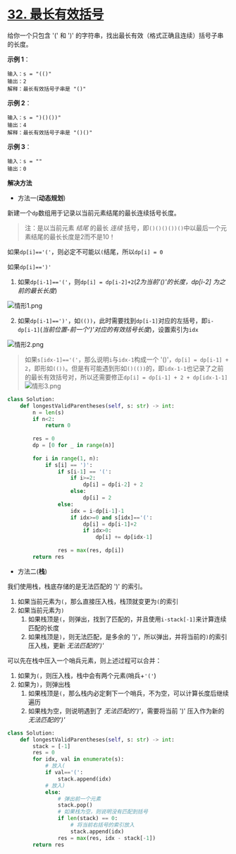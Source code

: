 # [32. 最长有效括号](https://leetcode-cn.com/problems/longest-valid-parentheses/)

给你一个只包含 '(' 和 ')' 的字符串，找出最长有效（格式正确且连续）括号子串的长度。
 

**示例 1**：
```
输入：s = "(()"
输出：2
解释：最长有效括号子串是 "()"
```

**示例 2**：
```
输入：s = ")()())"
输出：4
解释：最长有效括号子串是 "()()"
```

**示例 3**：
```
输入：s = ""
输出：0
```

**解决方法**

* 方法一(**动态规划**)

新建一个`dp`数组用于记录以当前元素结尾的最长连续括号长度。
> 注：是以当前元素 *结尾* 的最长 *连续* 括号，即`()()()())()`中以最后一个元素结尾的最长长度是2而不是10！

如果`dp[i]=='('`，则必定不可能以`(`结尾，所以`dp[i] = 0`

如果`dp[i]==')'`
1. 如果`dp[i-1]=='('`，则`dp[i] = dp[i-2]+2`(*2为当前'()'的长度，dp[i-2] 为之前的最长长度*)

![情形1.png](https://i.loli.net/2021/04/04/xE6mplWL7Q4jeSK.png)

2. 如果`dp[i-1]==')'`，如`(())`，此时需要找到`dp[i-1]`对应的左括号，即`i-dp[i-1]`(*当前位置-前一个')'对应的有效括号长度*)，设置索引为`idx`

![情形2.png](https://i.loli.net/2021/04/04/6CEhz8RZFgMq4XN.png)

> 如果`s[idx-1]=='('`，那么说明`i`与`idx-1`构成一个 '()'，`dp[i] = dp[i-1] + 2`，即形如`(())`。但是有可能遇到形如`()(())`的，即`idx-1-1`也记录了之前的最长有效括号对，所以还需要修正`dp[i] = dp[i-1] + 2 + dp[idx-1-1]`
> ![情形3.png](https://i.loli.net/2021/04/04/lF4Z8PuHgdQira5.png)

```py
class Solution:
    def longestValidParentheses(self, s: str) -> int:
        n = len(s)
        if n<2:
            return 0
        
        res = 0
        dp = [0 for _ in range(n)]
        
        for i in range(1, n):
            if s[i] == ')':
                if s[i-1] == '(':
                    if i>=2:
                        dp[i] = dp[i-2] + 2
                    else:
                        dp[i] = 2
                else:
                    idx = i-dp[i-1]-1
                    if idx>=0 and s[idx]=='(':
                        dp[i] = dp[i-1]+2
                        if idx>0:
                            dp[i] += dp[idx-1]
                    
                res = max(res, dp[i])
        return res
```


* 方法二(**栈**)

我们使用栈，栈底存储的是无法匹配的 ')' 的索引。

1. 如果当前元素为`(`，那么直接压入栈，栈顶就变更为`(`的索引
2. 如果当前元素为`)`
   1. 如果栈顶是`(`，则弹出，找到了匹配的，并且使用`i-stack[-1]`来计算连续匹配的长度
   2. 如果栈顶是`)`，则无法匹配，是多余的 ')'，所以弹出，并将当前的`)`的索引压入栈，更新 *无法匹配的')'*

可以先在栈中压入一个哨兵元素，则上述过程可以合并：
1. 如果为`(`，则压入栈，栈中会有两个元素(哨兵+`'('`)
2. 如果为`)`，则弹出栈
   1. 如果栈顶是`(`，那么栈内必定剩下一个哨兵，不为空，可以计算长度后继续遍历
   2. 如果栈为空，则说明遇到了 *无法匹配的')'*，需要将当前 ')' 压入作为新的 *无法匹配的')'*

```py
class Solution:
    def longestValidParentheses(self, s: str) -> int:
        stack = [-1]
        res = 0
        for idx, val in enumerate(s):
            # 放入(
            if val=='(':
                stack.append(idx)
            # 放入)
            else:
                # 弹出前一个元素
                stack.pop()
                # 如果栈为空，则说明没有匹配到括号
                if len(stack) == 0:
                    # 将当前右括号的索引放入
                    stack.append(idx)
                res = max(res, idx - stack[-1])
        return res
```